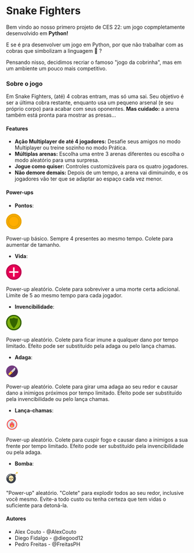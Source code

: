 # Snake Fighters
Bem vindo ao nosso primero projeto de CES 22: um jogo copmpletamente desenvolvido em **Python!** 

E se é pra desenvolver um jogo em Python, por que não trabalhar com as cobras que simbolizam a linguagem :snake: ?

Pensando nisso, decidimos recriar o famoso "jogo da cobrinha", mas em um ambiente um pouco mais competitivo.

### Sobre o jogo
Em Snake Fighters, (até) 4 cobras entram, mas só uma sai. Seu objetivo é ser a última cobra restante, enquanto usa um pequeno arsenal (e seu próprio corpo) para acabar com seus oponentes. **Mas cuidado:** a arena também está pronta para mostrar as presas...

#### Features
* **Ação Multiplayer de até 4 jogadores:** Desafie seus amigos no modo Multiplayer ou treine sozinho no modo Prática.
* **Múltiplas arenas:** Escolha uma entre 3 arenas diferentes ou escolha o modo aleatório para uma surpresa.
* **Jogue como quiser:** Controles customizáveis para os quatro jogadores.
* **Não demore demais:** Depois de um tempo, a arena vai diminuindo, e os jogadores vão ter que se adaptar ao espaço cada vez menor.

#### Power-ups
* **Pontos**:

![Ponto](/assets/img/powerups/ponto.png)

Power-up básico. Sempre 4 presentes ao mesmo tempo. Colete para aumentar de tamanho.

* **Vida**:

![Vida](/assets/img/powerups/vida.png)

Power-up aleatório. Colete para sobreviver a uma morte certa adicional. Limite de 5 ao mesmo tempo para cada jogador.

* **Invencibilidade**:

![Invencibilidade](/assets/img/powerups/invencibilidade.png)

Power-up aleatório. Colete para ficar imune a qualquer dano por tempo limitado. Efeito pode ser substituído pela adaga ou pelo lança chamas.

* **Adaga**:

![Adaga](/assets/img/powerups/dagger.png)

Power-up aleatório. Colete para girar uma adaga ao seu redor e causar dano a inimigos próximos por tempo limitado. Efeito pode ser substituído pela invencibilidade ou pelo lança chamas.

* **Lança-chamas**:

![Lança-chamas](/assets/img/powerups/fire.png)

Power-up aleatório. Colete para cuspir fogo e causar dano a inimigos a sua frente por tempo limitado. Efeito pode ser substituído pela invencibilidade ou pela adaga.

* **Bomba**:

![Bomba](/assets/img/powerups/bomb.png)

"Power-up" aleatório. "Colete" para explodir todos ao seu redor, inclusive você mesmo. Evite-a todo custo ou tenha certeza que tem vidas o suficiente para detoná-la.

#### Autores

* Alex Couto - @AlexCouto
* Diego Fidalgo - @diegood12
* Pedro Freitas - @FreitasPH

